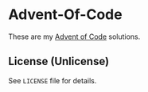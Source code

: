 # Advent-Of-Code

These are my [Advent of Code](http://adventofcode.com/) solutions.

## License (Unlicense)

See `LICENSE` file for details.
